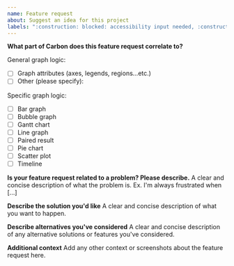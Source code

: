 ```yaml
---
name: Feature request
about: Suggest an idea for this project
labels: ":construction: blocked: accessibility input needed, :construction: blocked: engineering input needed, :construction: blocked: functional input needed, :construction: blocked: reporter input needed, :construction: blocked: ux input needed"
---
```


**What part of Carbon does this feature request correlate to?**

General graph logic:

* [ ]  Graph attributes (axes, legends, regions...etc.)
* [ ]  Other (please specify): 

Specific graph logic:

* [ ]  Bar graph
* [ ]  Bubble graph
* [ ]  Gantt chart
* [ ]  Line graph
* [ ]  Paired result
* [ ]  Pie chart
* [ ]  Scatter plot
* [ ]  Timeline

**Is your feature request related to a problem? Please describe.**
A clear and concise description of what the problem is. Ex. I'm always frustrated when [...]

**Describe the solution you'd like**
A clear and concise description of what you want to happen.

**Describe alternatives you've considered**
A clear and concise description of any alternative solutions or features you've considered.

**Additional context**
Add any other context or screenshots about the feature request here.
